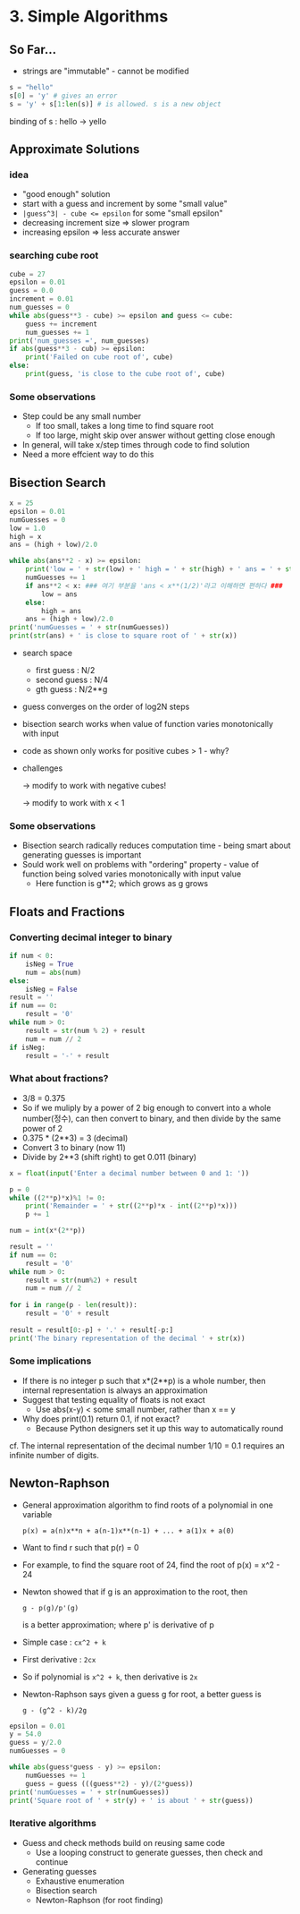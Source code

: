 # 3. Simple Algorithms

## So Far...

- strings are "immutable" - cannot be modified

```python
s = "hello"
s[0] = 'y' # gives an error
s = 'y' + s[1:len(s)] # is allowed. s is a new object
```

binding of s : hello -> yello



## Approximate Solutions

### idea

- "good enough" solution
- start with a guess and increment by some "small value"
- `|guess^3| - cube <= epsilon` for some "small epsilon"
- decreasing increment size => slower program
- increasing epsilon => less accurate answer



### searching cube root

```python
cube = 27
epsilon = 0.01
guess = 0.0
increment = 0.01
num_guesses = 0
while abs(guess**3 - cube) >= epsilon and guess <= cube:
    guess += increment
    num_guesses += 1
print('num_guesses =', num_guesses)
if abs(guess**3 - cub) >= epsilon:
    print('Failed on cube root of', cube)
else:
    print(guess, 'is close to the cube root of', cube)
```





### Some observations

- Step could be any small number
  - If too small, takes a long time to find square root
  - If too large, might skip over answer without getting close enough
- In general, will take x/step times through code to find solution
- Need a more effcient way to do this





## Bisection Search

```python
x = 25
epsilon = 0.01
numGuesses = 0
low = 1.0
high = x
ans = (high + low)/2.0

while abs(ans**2 - x) >= epsilon:
    print('low = ' + str(low) + ' high = ' + str(high) + ' ans = ' + str(ans))
    numGuesses += 1
    if ans**2 < x: ### 여기 부분을 'ans < x**(1/2)'라고 이해하면 편하다 ###
        low = ans
    else:
        high = ans
    ans = (high + low)/2.0
print('numGuesses = ' + str(numGuesses))
print(str(ans) + ' is close to square root of ' + str(x))
```

- search space

  - first guess : N/2
  - second guess : N/4
  - gth guess : N/2**g

- guess converges on the order of log2N steps

- bisection search works when value of function varies monotonically with input

- code as shown only works for positive cubes > 1 - why?

- challenges

  -> modify to work with negative cubes!

  -> modify to work with x < 1



### Some observations

- Bisection search radically reduces computation time - being smart about generating guesses is important
- Sould work well on problems with "ordering" property - value of function being solved varies monotonically with input value
  - Here function is g**2; which grows as g grows





## Floats and Fractions

### Converting decimal integer to binary

```python
if num < 0:
    isNeg = True
    num = abs(num)
else:
    isNeg = False
result = ''
if num == 0:
    result = '0'
while num > 0:
    result = str(num % 2) + result
    num = num // 2
if isNeg:
    result = '-' + result
```



### What about fractions?

- 3/8 = 0.375
- So if we muliply by a power of 2 big enough to convert into a whole number(정수), can then convert to binary, and then divide by the same power of 2
- 0.375 * (2**3) = 3 (decimal)
- Convert 3 to binary (now 11)
- Divide by 2**3 (shift right) to get 0.011 (binary)

```python
x = float(input('Enter a decimal number between 0 and 1: '))

p = 0
while ((2**p)*x)%1 != 0:
    print('Remainder = ' + str((2**p)*x - int((2**p)*x)))
    p += 1

num = int(x*(2**p))

result = ''
if num == 0:
    result = '0'
while num > 0:
    result = str(num%2) + result
    num = num // 2
    
for i in range(p - len(result)):
    result = '0' + result
    
result = result[0:-p] + '.' + result[-p:]
print('The binary representation of the decimal ' + str(x))
```



### Some implications

- If there is no integer p such that x*(2**p) is a whole number, then internal representation is always an approximation
- Suggest that testing equality of floats is not exact
  - Use abs(x-y) < some small number, rather than x == y
- Why does print(0.1) return 0.1, if not exact?
  - Because Python designers set it up this way to automatically round

cf. The internal representation of the decimal number 1/10 = 0.1 requires an infinite number of digits.





## Newton-Raphson

- General approximation algorithm to find roots of a polynomial in one variable

  `p(x) = a(n)x**n + a(n-1)x**(n-1) + ... + a(1)x + a(0)`

- Want to find r such that p(r) = 0

- For example, to find the square root of 24, find the root of p(x) = x^2 - 24

- Newton showed that if g is an approximation to the root, then

  `g - p(g)/p'(g)`

  is a better approximation; where p' is derivative of p



- Simple case : `cx^2 + k`

- First derivative : `2cx`

- So if polynomial is `x^2 + k`, then derivative is `2x`

- Newton-Raphson says given a guess g for root, a better guess is

  `g - (g^2 - k)/2g`

  

```python
epsilon = 0.01
y = 54.0
guess = y/2.0
numGuesses = 0

while abs(guess*guess - y) >= epsilon:
    numGuesses += 1
    guess = guess (((guess**2) - y)/(2*guess))
print('numGuesses = ' + str(numGuesses))
print('Square root of ' + str(y) + ' is about ' + str(guess))
```



### Iterative algorithms

- Guess and check methods build on reusing same code
  - Use a looping construct to generate guesses, then check and continue
- Generating guesses
  - Exhaustive enumeration
  - Bisection search
  - Newton-Raphson (for root finding)